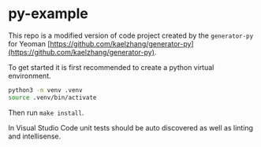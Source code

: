 # py-example

This repo is a modified version of code project created by the `generator-py` for Yeoman [https://github.com/kaelzhang/generator-py](https://github.com/kaelzhang/generator-py).

To get started it is first recommended to create a python virtual environment.

```sh
python3 -m venv .venv
source .venv/bin/activate
```

Then run `make install`.

In Visual Studio Code unit tests should be auto discovered as well as linting and intellisense.

